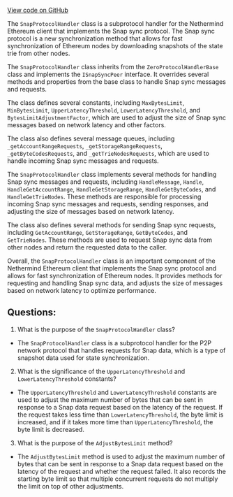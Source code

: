 [View code on GitHub](https://github.com/nethermindeth/nethermind/Nethermind.Network/P2P/Subprotocols/Snap/SnapProtocolHandler.cs)

The `SnapProtocolHandler` class is a subprotocol handler for the Nethermind Ethereum client that implements the Snap sync protocol. The Snap sync protocol is a new synchronization method that allows for fast synchronization of Ethereum nodes by downloading snapshots of the state trie from other nodes. 

The `SnapProtocolHandler` class inherits from the `ZeroProtocolHandlerBase` class and implements the `ISnapSyncPeer` interface. It overrides several methods and properties from the base class to handle Snap sync messages and requests. 

The class defines several constants, including `MaxBytesLimit`, `MinBytesLimit`, `UpperLatencyThreshold`, `LowerLatencyThreshold`, and `BytesLimitAdjustmentFactor`, which are used to adjust the size of Snap sync messages based on network latency and other factors. 

The class also defines several message queues, including `_getAccountRangeRequests`, `_getStorageRangeRequests`, `_getByteCodesRequests`, and `_getTrieNodesRequests`, which are used to handle incoming Snap sync messages and requests. 

The `SnapProtocolHandler` class implements several methods for handling Snap sync messages and requests, including `HandleMessage`, `Handle`, `HandleGetAccountRange`, `HandleGetStorageRange`, `HandleGetByteCodes`, and `HandleGetTrieNodes`. These methods are responsible for processing incoming Snap sync messages and requests, sending responses, and adjusting the size of messages based on network latency. 

The class also defines several methods for sending Snap sync requests, including `GetAccountRange`, `GetStorageRange`, `GetByteCodes`, and `GetTrieNodes`. These methods are used to request Snap sync data from other nodes and return the requested data to the caller. 

Overall, the `SnapProtocolHandler` class is an important component of the Nethermind Ethereum client that implements the Snap sync protocol and allows for fast synchronization of Ethereum nodes. It provides methods for requesting and handling Snap sync data, and adjusts the size of messages based on network latency to optimize performance.
## Questions: 
 1. What is the purpose of the `SnapProtocolHandler` class?
- The `SnapProtocolHandler` class is a subprotocol handler for the P2P network protocol that handles requests for Snap data, which is a type of snapshot data used for state synchronization.

2. What is the significance of the `UpperLatencyThreshold` and `LowerLatencyThreshold` constants?
- The `UpperLatencyThreshold` and `LowerLatencyThreshold` constants are used to adjust the maximum number of bytes that can be sent in response to a Snap data request based on the latency of the request. If the request takes less time than `LowerLatencyThreshold`, the byte limit is increased, and if it takes more time than `UpperLatencyThreshold`, the byte limit is decreased.

3. What is the purpose of the `AdjustBytesLimit` method?
- The `AdjustBytesLimit` method is used to adjust the maximum number of bytes that can be sent in response to a Snap data request based on the latency of the request and whether the request failed. It also records the starting byte limit so that multiple concurrent requests do not multiply the limit on top of other adjustments.